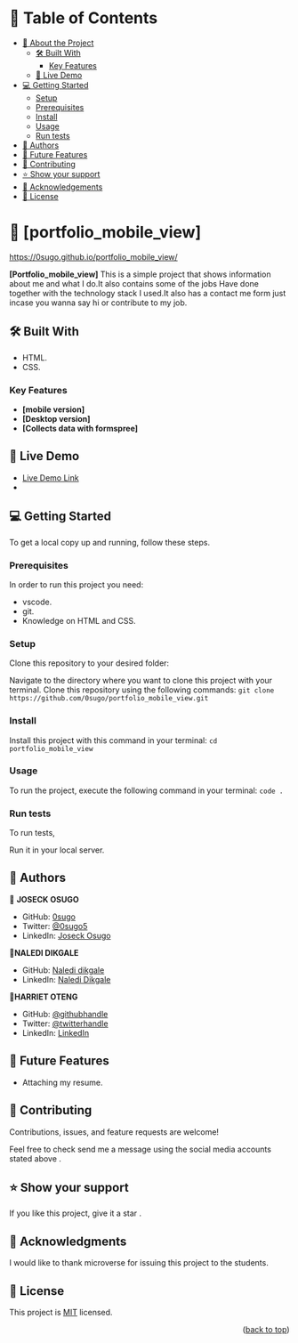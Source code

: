 <!-- TABLE OF CONTENTS -->

# 📗 Table of Contents

- [📖 About the Project](#about-project)
  - [🛠 Built With](#built-with)
    - [Key Features](#key-features)
  - [🚀 Live Demo](#live-demo)
- [💻 Getting Started](#getting-started)
  - [Setup](#setup)
  - [Prerequisites](#prerequisites)
  - [Install](#install)
  - [Usage](#usage)
  - [Run tests](#run-tests)
- [👥 Authors](#authors)
- [🔭 Future Features](#future-features)
- [🤝 Contributing](#contributing)
- [⭐️ Show your support](#support)
- [🙏 Acknowledgements](#acknowledgements)
- [📝 License](#license)

<!-- PROJECT DESCRIPTION -->

# 📖 [portfolio_mobile_view] <a name="about-project"></a>

https://0sugo.github.io/portfolio_mobile_view/

**[Portfolio_mobile_view]** This is a simple project that shows information about me  and what I do.It also contains some of the jobs Have done together with the technology stack I used.It also has a contact me form just incase you wanna say hi or contribute to my job.

## 🛠 Built With <a name="built-with"></a>
- HTML.
- CSS.
### Key Features <a name="key-features"></a>

- **[mobile version]**
- **[Desktop version]**
- **[Collects data with formspree]**

<!-- LIVE DEMO -->

## 🚀 Live Demo <a name="live-demo"></a>

- [Live Demo Link](https://0sugo.github.io/portfolio_mobile_view/)
- 

<!-- GETTING STARTED -->

## 💻 Getting Started <a name="getting-started"></a>


To get a local copy up and running, follow these steps.

### Prerequisites
In order to run this project you need:
- vscode.
- git.
- Knowledge on HTML and CSS.

### Setup
Clone this repository to your desired folder:

Navigate to the  directory where you  want to clone this project with your terminal.
Clone this repository using the following commands:
`git clone https://github.com/0sugo/portfolio_mobile_view.git`


### Install
Install this project with this command in your terminal:
`cd portfolio_mobile_view`


### Usage

To run the project, execute the following command in your terminal:
`code .`

### Run tests

To run tests,

Run it in your local server.

<!-- AUTHORS -->

## 👥 Authors <a name="authors"></a>


👤 **JOSECK OSUGO**

- GitHub: [0sugo](https://github.com/0sugo)
- Twitter: [@0sugo5](https://twitter.com/osugo5)
- LinkedIn: [Joseck Osugo](https://www.linkedin.com/in/joseck-osugo-873b0618a/)

👤**NALEDI DIKGALE**

- GitHub: [Naledi dikgale](https://github.com/Naledi-Dikgale)
- LinkedIn: [Naledi Dikgale](https://www.linkedin.com/in/naledi-dikgale-068423159/)

👤**HARRIET OTENG**
- GitHub: [@githubhandle](https://github.com/newhoteng)
- Twitter: [@twitterhandle](https://twitter.com/HarrietOteng1)
- LinkedIn: [LinkedIn](https://www.linkedin.com/in/harriet-oteng-75554666/)

<!-- FUTURE FEATURES -->

## 🔭 Future Features <a name="future-features"></a>

- Attaching my resume.

<!-- CONTRIBUTING -->

## 🤝 Contributing <a name="contributing"></a>

Contributions, issues, and feature requests are welcome!

Feel free to check send me a message using the social media accounts stated above .


<!-- SUPPORT -->

## ⭐️ Show your support <a name="support"></a>

If you like this project, give it a star .


<!-- ACKNOWLEDGEMENTS -->

## 🙏 Acknowledgments <a name="acknowledgements"></a>

I would like to thank microverse for issuing this project to the students.

<!-- LICENSE -->

## 📝 License <a name="license"></a>

This project is [MIT](./LICENSE) licensed.


<p align="right">(<a href="#readme-top">back to top</a>)</p>
